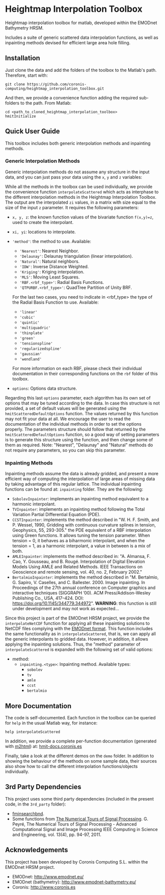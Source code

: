 # Heightmap Interpolation Toolbox

Heightmap interpolation toolbox for matlab, developed within the EMODnet Bathymetry HRSM. 

Includes a suite of generic scattered data interpolation functions, as well as inpainting methods devised for efficient large area hole filling.

## Installation

Just clone the data and add the folders of the toolbox to the Matlab's path. Therefore, start with:

```
git clone https://github.com/coronis-computing/heightmap_interpolation_toolbox.git
```

And then, we provide a convenience function adding the required sub-folders to the path. From Matlab:

```
cd <path_to_cloned_heightmap_interpolation_toolbox>
hmitInitialize
```

## Quick User Guide

This toolbox includes both generic interpolation methods and inpainting methods. 

### Generic Interpolation Methods

Generic interpolation methods do not assume any structure in the input data, and you can just pass your data using the `x`, `y` and `z` variables:

While all the methods in the toolbox can be used individually, we provide the convenience function `interpolateScattered` which acts as
 interphase to the different interpolation methods in the Heightmap Interpolation Toolbox. The output are the interpolated `zi` values, 
 in a matrix with size equal to the size of the input `z` parameter. It requires the following parameters:
  
* `x, y, z`: the known function values of the bivariate function `f(x,y)=z`, used to create the interpolant.
* `xi, yi`: locations to interpolate.
* `'method'`: the method to use. Available:
    - `'Nearest'`: Nearest Neighbor.
    - `'Delaunay'`: Delaunay triangulation (linear interpolation).
    - `'Natural'`: Natural neighbors.
    - `'IDW'`: Inverse Distance Weighted.
    - `'Kriging'`: Kriging interpolation.
    - `'MLS'`: Moving Least Squares.
    - `'RBF.<rbf_type>'`: Radial Basis Functions.
    - `'QTPURBF.<rbf_type>'`: QuadTree Partition of Unity BRF.
    
    For the last two cases, you need to indicate in <rbf_type>
    the type of the Radial Basis Function to use. Available:
    
    - `'linear'`
    - `'cubic'`
    - `'quintic'`
    - `'multiquadric'`
    - `'thinplate'`
    - `'green'`
    - `'tensionspline'`
    - `'regularizedspline'`
    - `'gaussian'`
    - `'wendland'`
    
    For more information on each RBF, please check their individual documentation in their corresponding functions on the `rbf` folder of this toolbox.
    
* `options`: Options data structure. 

Regarding this last `options` parameter, each algorithm has its own set of options that may be tuned according to the data. 
In case this structure is not provided, a set of default values will be generated using the `hmitScatteredDefaultOptions` function.
The values returned by this function may not fit your data at all. We encourage the user to read the documentation of the 
individual methods in order to set the options properly. The parameters structure should follow that returned by the `hmitScatteredDefaultOptions`
function, so a good way of setting parameters is to generate this structure using the function, and then change some of them as required. 
Note: "Nearest", "Delaunay" and "Natural" methods do not require any parameters, so you can skip this parameter.
  
### Inpainting Methods

Inpainting methods assume the data is already gridded, and present a more efficient way of computing the interpolation of 
large areas of missing data by taking advantage of this regular lattice. The individual inpainting functions can be found at:
`inpainting` folder. They are the following:

* `SobolevInpainter`: implements an inpainting method equivalent to a harmonic interpolant. 
* `TVInpainter`: implements an inpainting method following the Total Variation Partial Differential Equation (PDE).
* `CCSTInpainter`: implements the method described in "W. H. F. Smith, and P. Wessel, 1990, Gridding with continuous curvature splines in tension, Geophysics, 55, 293-305." the PDE equivalent of a RBF interpolation using Green functions. It allows tuning the tension parameter. When tension = 0, it behaves as a biharmonic interpolant, and when the tension = 1, as a harmonic interpolant, a value in between is a mix of both.
* `AMLEInpainter`: implements the method described in: "A. Almansa, F. Cao, Y. Gousseau, and B. Rougé. Interpolation of Digital Elevation Models Using AMLE and Related Methods. IEEE Transactions on Geoscience and remote sensing, vol. 40, no. 2, February 2002."
* `BertalmioInpainter`: implements the method described in "M. Bertalmio, G. Sapiro, V. Caselles, and C. Ballester. 2000. Image inpainting. In Proceedings of the 27th annual conference on Computer graphics and interactive techniques (SIGGRAPH ’00). ACM Press/Addison-Wesley Publishing Co., USA, 417–424. DOI: https://doi.org/10.1145/344779.344972". **WARNING**: this function is still under development and may not work as expected...
  
Since this project is part of the EMODnet HRSM project, we provide the `interpolateNetCDF` function for applying all these inpainting solutions 
to NetCDF files complying with the [EMODnet format](https://www.emodnet-bathymetry.eu/internal_html/qaqc-and-dtm-production-details/9).
This function includes the same functionality as in `interpolateScattered`, that is, we can apply all the generic interpolants to gridded data.
However, in addition, it allows applying the inpainting solutions. Thus, the "method" parameter of `interpolateScattered` is expanded with the following set of valid options:

* method:
    - `inpainting.<type>`: Inpainting method. Available types:
        - `sobolev`
        - `tv`
        - `amle`
        - `ccst`
        - `bertalmio`

## More Documentation

The code is self-documented. Each function in the toolbox can be queried for `help` in the usual Matlab way, for instance:

```
help interpolateScattered
```

In addition, we provide a complete per-function documentation (generated with [m2html](https://www.artefact.tk/software/matlab/m2html/)) at: [hmit-docs.coronis.es](hmit-docs.coronis.es)

Finally, take a look at the different demos on the `demo` folder. In addition to showing the behaviour of the methods on some sample data, their sources also show how to call the different interpolation functions/objects individually.

## 3rd Party Dependencies

This project uses some third party dependencies (included in the present code, in the `3rd_party` folder):

* [fminsearchbnd](https://uk.mathworks.com/matlabcentral/fileexchange/8277-fminsearchbnd-fminsearchcon).
* Some functions from [The Numerical Tours of Signal Processing](http://www.numerical-tours.com/about/). G. Peyré, The Numerical Tours of Signal Processing - Advanced Computational Signal and Image Processing IEEE Computing in Science and Engineering, vol. 13(4), pp. 94-97, 2011.

## Acknowledgements

This project has been developed by Coronis Computing S.L. within the EMODnet HRSM project.

* EMODnet: http://www.emodnet.eu/
* EMODnet (bathymetry): http://www.emodnet-bathymetry.eu/
* Coronis: http://www.coronis.es
